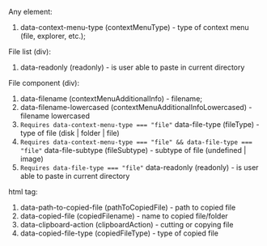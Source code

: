 Any element:
1. data-context-menu-type (contextMenuType) - type of context menu (file, explorer, etc.);

File list (div):
1. data-readonly (readonly) - is user able to paste in current directory

File component (div):
1. data-filename (contextMenuAdditionalInfo) - filename;
2. data-filename-lowercased (contextMenuAdditionalInfoLowercased) - filename lowercased
3. `Requires data-context-menu-type === "file"` data-file-type (fileType) - type of file (disk | folder | file)
4. `Requires data-context-menu-type === "file" && data-file-type === "file"` data-file-subtype (fileSubtype) - subtype of file (undefined | image)
5. `Requires data-file-type === "file"` data-readonly (readonly) - is user able to paste in current directory

html tag:
1. data-path-to-copied-file (pathToCopiedFile) - path to copied file
1. data-copied-file (copiedFilename) - name to copied file/folder
2. data-clipboard-action (clipboardAction) - cutting or copying file
3. data-copied-file-type (copiedFileType) - type of copied file
